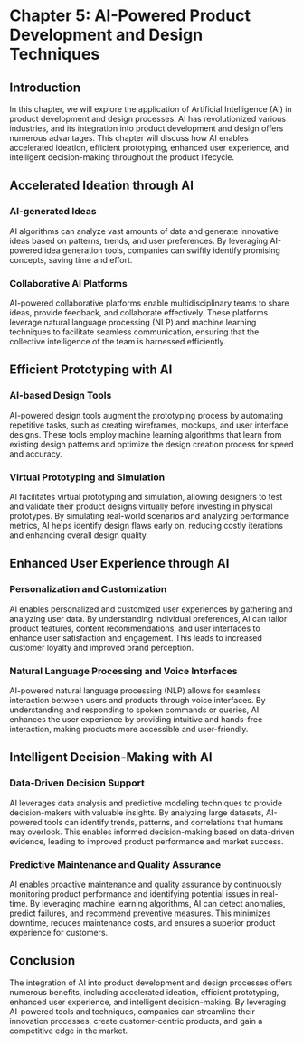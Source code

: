 Chapter 5: AI-Powered Product Development and Design Techniques
===============================================================

Introduction
------------

In this chapter, we will explore the application of Artificial Intelligence (AI) in product development and design processes. AI has revolutionized various industries, and its integration into product development and design offers numerous advantages. This chapter will discuss how AI enables accelerated ideation, efficient prototyping, enhanced user experience, and intelligent decision-making throughout the product lifecycle.

Accelerated Ideation through AI
-------------------------------

### AI-generated Ideas

AI algorithms can analyze vast amounts of data and generate innovative ideas based on patterns, trends, and user preferences. By leveraging AI-powered idea generation tools, companies can swiftly identify promising concepts, saving time and effort.

### Collaborative AI Platforms

AI-powered collaborative platforms enable multidisciplinary teams to share ideas, provide feedback, and collaborate effectively. These platforms leverage natural language processing (NLP) and machine learning techniques to facilitate seamless communication, ensuring that the collective intelligence of the team is harnessed efficiently.

Efficient Prototyping with AI
-----------------------------

### AI-based Design Tools

AI-powered design tools augment the prototyping process by automating repetitive tasks, such as creating wireframes, mockups, and user interface designs. These tools employ machine learning algorithms that learn from existing design patterns and optimize the design creation process for speed and accuracy.

### Virtual Prototyping and Simulation

AI facilitates virtual prototyping and simulation, allowing designers to test and validate their product designs virtually before investing in physical prototypes. By simulating real-world scenarios and analyzing performance metrics, AI helps identify design flaws early on, reducing costly iterations and enhancing overall design quality.

Enhanced User Experience through AI
-----------------------------------

### Personalization and Customization

AI enables personalized and customized user experiences by gathering and analyzing user data. By understanding individual preferences, AI can tailor product features, content recommendations, and user interfaces to enhance user satisfaction and engagement. This leads to increased customer loyalty and improved brand perception.

### Natural Language Processing and Voice Interfaces

AI-powered natural language processing (NLP) allows for seamless interaction between users and products through voice interfaces. By understanding and responding to spoken commands or queries, AI enhances the user experience by providing intuitive and hands-free interaction, making products more accessible and user-friendly.

Intelligent Decision-Making with AI
-----------------------------------

### Data-Driven Decision Support

AI leverages data analysis and predictive modeling techniques to provide decision-makers with valuable insights. By analyzing large datasets, AI-powered tools can identify trends, patterns, and correlations that humans may overlook. This enables informed decision-making based on data-driven evidence, leading to improved product performance and market success.

### Predictive Maintenance and Quality Assurance

AI enables proactive maintenance and quality assurance by continuously monitoring product performance and identifying potential issues in real-time. By leveraging machine learning algorithms, AI can detect anomalies, predict failures, and recommend preventive measures. This minimizes downtime, reduces maintenance costs, and ensures a superior product experience for customers.

Conclusion
----------

The integration of AI into product development and design processes offers numerous benefits, including accelerated ideation, efficient prototyping, enhanced user experience, and intelligent decision-making. By leveraging AI-powered tools and techniques, companies can streamline their innovation processes, create customer-centric products, and gain a competitive edge in the market.
